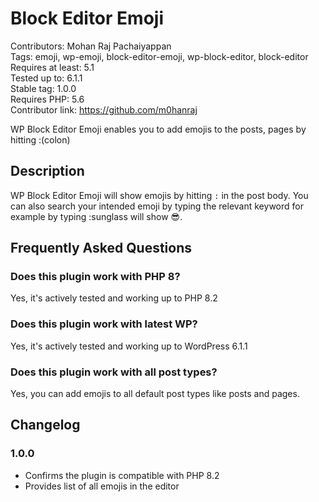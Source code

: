 # Block Editor Emoji

Contributors: Mohan Raj Pachaiyappan \
Tags: emoji, wp-emoji, block-editor-emoji, wp-block-editor, block-editor\
Requires at least: 5.1\
Tested up to: 6.1.1\
Stable tag: 1.0.0\
Requires PHP: 5.6\
Contributor link: https://github.com/m0hanraj

WP Block Editor Emoji enables you to add emojis to the posts, pages by hitting :(colon)

## Description

WP Block Editor Emoji will show emojis by hitting `:` in the post body. You can also search your intended emoji by typing the relevant keyword for example by typing :sunglass will show 😎.



## Frequently Asked Questions

### Does this plugin work with PHP 8?

Yes, it's actively tested and working up to PHP 8.2

### Does this plugin work with latest WP?

Yes, it's actively tested and working up to WordPress 6.1.1

### Does this plugin work with all post types?

Yes, you can add emojis to all default post types like posts and pages.


## Changelog ##

### 1.0.0 ###

* Confirms the plugin is compatible with PHP 8.2
* Provides list of all emojis in the editor 



